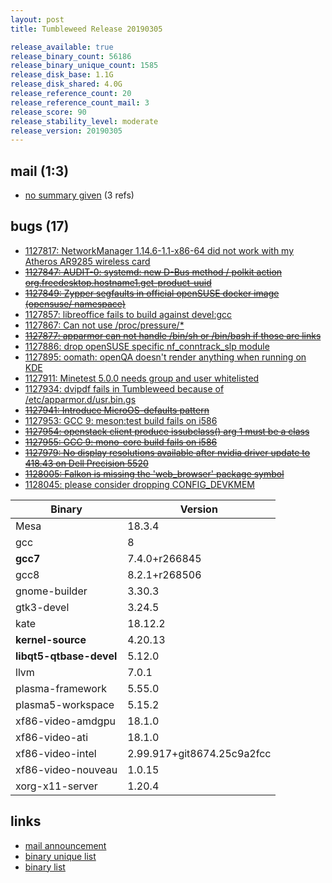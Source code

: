 ```yaml
---
layout: post
title: Tumbleweed Release 20190305

release_available: true
release_binary_count: 56186
release_binary_unique_count: 1585
release_disk_base: 1.1G
release_disk_shared: 4.0G
release_reference_count: 20
release_reference_count_mail: 3
release_score: 90
release_stability_level: moderate
release_version: 20190305
---
```


## mail (1:3)

- [no summary given](https://lists.opensuse.org/opensuse-factory/2019-03/msg00036.html) (3 refs)

## bugs (17)

<!--more-->

- [1127817: NetworkManager 1.14.6-1.1-x86-64 did not work with my Atheros AR9285 wireless card](https://bugzilla.opensuse.org/show_bug.cgi?id=1127817)
- ~~[1127847: AUDIT-0: systemd: new D-Bus method / polkit action org.freedesktop.hostname1.get-product-uuid](https://bugzilla.opensuse.org/show_bug.cgi?id=1127847)~~
- ~~[1127849: Zypper segfaults in official openSUSE docker image (opensuse/ namespace)](https://bugzilla.opensuse.org/show_bug.cgi?id=1127849)~~
- [1127857: libreoffice fails to build against devel:gcc](https://bugzilla.opensuse.org/show_bug.cgi?id=1127857)
- [1127867: Can not use /proc/pressure/*](https://bugzilla.opensuse.org/show_bug.cgi?id=1127867)
- ~~[1127877: apparmor can not handle  /bin/sh or /bin/bash if those are links](https://bugzilla.opensuse.org/show_bug.cgi?id=1127877)~~
- [1127886: drop openSUSE specific nf_conntrack_slp module](https://bugzilla.opensuse.org/show_bug.cgi?id=1127886)
- [1127895: oomath: openQA doesn't render anything when running on KDE](https://bugzilla.opensuse.org/show_bug.cgi?id=1127895)
- [1127911: Minetest 5.0.0 needs group and user whitelisted](https://bugzilla.opensuse.org/show_bug.cgi?id=1127911)
- [1127934: dvipdf fails in Tumbleweed because of /etc/apparmor.d/usr.bin.gs](https://bugzilla.opensuse.org/show_bug.cgi?id=1127934)
- ~~[1127941: Introduce MicroOS-defaults pattern](https://bugzilla.opensuse.org/show_bug.cgi?id=1127941)~~
- [1127953: GCC 9: meson:test build fails on i586](https://bugzilla.opensuse.org/show_bug.cgi?id=1127953)
- ~~[1127954: openstack client produce issubclass() arg 1 must be a class](https://bugzilla.opensuse.org/show_bug.cgi?id=1127954)~~
- ~~[1127955: GCC 9: mono-core build fails on i586](https://bugzilla.opensuse.org/show_bug.cgi?id=1127955)~~
- ~~[1127979: No display resolutions available after nvidia driver update to 418.43 on Dell Precision 5520](https://bugzilla.opensuse.org/show_bug.cgi?id=1127979)~~
- ~~[1128005: Falkon is missing the 'web_browser' package symbol](https://bugzilla.opensuse.org/show_bug.cgi?id=1128005)~~
- [1128045: please consider dropping CONFIG_DEVKMEM](https://bugzilla.opensuse.org/show_bug.cgi?id=1128045)

Binary | Version
--- | ---
Mesa | 18.3.4
gcc | 8
**gcc7** | 7.4.0+r266845
gcc8 | 8.2.1+r268506
gnome-builder | 3.30.3
gtk3-devel | 3.24.5
kate | 18.12.2
**kernel-source** | 4.20.13
**libqt5-qtbase-devel** | 5.12.0
llvm | 7.0.1
plasma-framework | 5.55.0
plasma5-workspace | 5.15.2
xf86-video-amdgpu | 18.1.0
xf86-video-ati | 18.1.0
xf86-video-intel | 2.99.917+git8674.25c9a2fcc
xf86-video-nouveau | 1.0.15
xorg-x11-server | 1.20.4

## links

- [mail announcement](https://lists.opensuse.org/opensuse-factory/2019-03/msg00035.html)
- [binary unique list](http://download.tumbleweed.boombatower.com/20190305/rpm.unique.list)
- [binary list](http://download.tumbleweed.boombatower.com/20190305/rpm.list)
